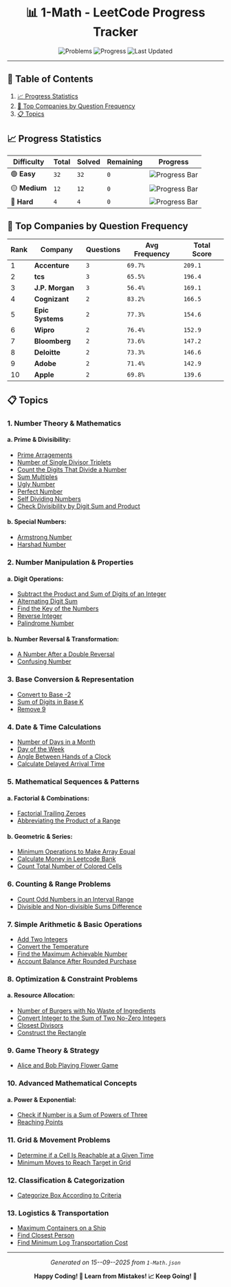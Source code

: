 <div align="center">

# 📊 1-Math - LeetCode Progress Tracker

![Problems](https://img.shields.io/badge/Total%20Problems-48-blueviolet?style=for-the-badge&logo=leetcode)
![Progress](https://img.shields.io/badge/Completed-48%2F48-critical?style=for-the-badge&logo=github)
![Last Updated](https://img.shields.io/badge/Last%20Updated-17--09--2025-success?style=for-the-badge&logo=git)

</div>

---

## 📑 Table of Contents

1. [📈 Progress Statistics](#-progress-statistics)
2. [🏢 Top Companies by Question Frequency](#-top-companies-by-question-frequency)
3. [📋 Topics](#-topic)

## 📈 Progress Statistics

| Difficulty    | Total | Solved | Remaining | Progress                                                                            |
| ------------- | ----- | ------ | --------- | ----------------------------------------------------------------------------------- |
| 🟢 **Easy**   | `32`  | `32`   | `0`       | ![Progress Bar](https://progress-bar.xyz/100/?title=Progress&width=150&color=green) |
| 🟡 **Medium** | `12`  | `12`   | `0`       | ![Progress Bar](https://progress-bar.xyz/100/?title=Progress&width=150&color=green) |
| 🔴 **Hard**   | `4`   | `4`    | `0`       | ![Progress Bar](https://progress-bar.xyz/100/?title=Progress&width=150&color=green) |

## 🏢 Top Companies by Question Frequency

| Rank | Company          | Questions | Avg Frequency | Total Score |
| ---- | ---------------- | --------- | ------------- | ----------- |
| 1    | **Accenture**    | `3`       | `69.7%`       | `209.1`     |
| 2    | **tcs**          | `3`       | `65.5%`       | `196.4`     |
| 3    | **J.P. Morgan**  | `3`       | `56.4%`       | `169.1`     |
| 4    | **Cognizant**    | `2`       | `83.2%`       | `166.5`     |
| 5    | **Epic Systems** | `2`       | `77.3%`       | `154.6`     |
| 6    | **Wipro**        | `2`       | `76.4%`       | `152.9`     |
| 7    | **Bloomberg**    | `2`       | `73.6%`       | `147.2`     |
| 8    | **Deloitte**     | `2`       | `73.3%`       | `146.6`     |
| 9    | **Adobe**        | `2`       | `71.4%`       | `142.9`     |
| 10   | **Apple**        | `2`       | `69.8%`       | `139.6`     |

## 📋 Topics

### 1. Number Theory & Mathematics

#### a. Prime & Divisibility:

- [Prime Arragements](../Problems/1-Math/Easy/1175_Prime_Arrangements.md)
- [Number of Single Divisor Triplets](../Problems/1-Math/Medium/2198_Number_of_Single_Divisor_Triplets.md)
- [Count the Digits That Divide a Number](../Problems/1-Math/Easy/2520_Count_the_Digits_That_Divide_a_Number.md)
- [Sum Multiples](../Problems/1-Math/Easy/2652_Sum_Multiples.md)
- [Ugly Number](../Problems/1-Math/Easy/263_Ugly_Number.md)
- [Perfect Number](../Problems/1-Math/Easy/507_Perfect_Number.md)
- [Self Dividing Numbers](../Problems/1-Math/Easy/728_Self_Dividing_Numbers.md)
- [Check Divisibility by Digit Sum and Product](../Problems/1-Math/Easy/3622_Check_Divisibility_by_Digit_Sum_and_Product.md)

#### b. Special Numbers:

- [Armstrong Number](../Problems/1-Math/Easy/1134_Armstrong_Number.md)
- [Harshad Number](../Problems/1-Math/Easy/3099_Harshad_Number.md)

### 2. Number Manipulation & Properties

#### a. Digit Operations:

- [Subtract the Product and Sum of Digits of an Integer](../Problems/1-Math/Easy/1281_Subtract_the_Product_and_Sum_of_Digits_of_an_Integer.md)
- [Alternating Digit Sum](../Problems/1-Math/Easy/2544_Alternating_Digit_Sum.md)
- [Find the Key of the Numbers](../Problems/1-Math/Easy/3270_Find_the_Key_of_the_Numbers.md)
- [Reverse Integer](../Problems/1-Math/Medium/7_Reverse_Integer.md)
- [Palindrome Number](../Problems/1-Math/Easy/9_Palindrome_Number.md)

#### b. Number Reversal & Transformation:

- [A Number After a Double Reversal](../Problems/1-Math/Easy/2119_A_Number_After_a_Double_Reversal.md)
- [Confusing Number](../Problems/1-Math/Easy/1056_Confusing_Number.md)

### 3. Base Conversion & Representation

- [Convert to Base -2](../Problems/1-Math/Medium/1017_Convert_to_Base_-2.md)
- [Sum of Digits in Base K](../Problems/1-Math/Easy/1837_Sum_of_Digits_in_Base_K.md)
- [Remove 9](../Problems/1-Math/Hard/660_Remove_9.md)

### 4. Date & Time Calculations

- [Number of Days in a Month](../Problems/1-Math/Easy/1118_Number_of_Days_in_a_Month.md)
- [Day of the Week](../Problems/1-Math/Easy/1185_Day_of_the_Week.md)
- [Angle Between Hands of a Clock](../Problems/1-Math/Medium/1344_Angle_Between_Hands_of_a_Clock.md)
- [Calculate Delayed Arrival Time](../Problems/1-Math/Easy/2651_Calculate_Delayed_Arrival_Time.md)

### 5. Mathematical Sequences & Patterns

#### a. Factorial & Combinations:

- [Factorial Trailing Zeroes](../Problems/1-Math/Medium/172_Factorial_Trailing_Zeroes.md)
- [Abbreviating the Product of a Range](../Problems/1-Math/Hard/2117_Abbreviating_the_Product_of_a_Range.md)

#### b. Geometric & Series:

- [Minimum Operations to Make Array Equal](../Problems/1-Math/Medium/1551_Minimum_Operations_to_Make_Array_Equal.md)
- [Calculate Money in Leetcode Bank](../Problems/1-Math/Easy/1716_Calculate_Money_in_Leetcode_Bank.md)
- [Count Total Number of Colored Cells](../Problems/1-Math/Medium/2579_Count_Total_Number_of_Colored_Cells.md)

### 6. Counting & Range Problems

- [Count Odd Numbers in an Interval Range](../Problems/1-Math/Easy/1523_Count_Odd_Numbers_in_an_Interval_Range.md)
- [Divisible and Non-divisible Sums Difference](../Problems/1-Math/Easy/2894_Divisible_and_Non-divisible_Sums_Difference.md)

### 7. Simple Arithmetic & Basic Operations

- [Add Two Integers](../Problems/1-Math/Easy/2235_Add_Two_Integers.md)
- [Convert the Temperature](../Problems/1-Math/Easy/2469_Convert_the_Temperature.md)
- [Find the Maximum Achievable Number](../Problems/1-Math/Easy/2769_Find_the_Maximum_Achievable_Number.md)
- [Account Balance After Rounded Purchase](../Problems/1-Math/Easy/2806_Account_Balance_After_Rounded_Purchase.md)

### 8. Optimization & Constraint Problems

#### a. Resource Allocation:

- [Number of Burgers with No Waste of Ingredients](../Problems/1-Math/Medium/1276_Number_of_Burgers_with_No_Waste_of_Ingredients.md)
- [Convert Integer to the Sum of Two No-Zero Integers](../Problems/1-Math/Easy/1317_Convert_Integer_to_the_Sum_of_Two_No-Zero_Integers.md)
- [Closest Divisors](../Problems/1-Math/Medium/1362_Closest_Divisors.md)
- [Construct the Rectangle](../Problems/1-Math/Easy/492_Construct_the_Rectangle.md)

### 9. Game Theory & Strategy

- [Alice and Bob Playing Flower Game](../Problems/1-Math/Medium/3021_Alice_and_Bob_Playing_Flower_Game.md)

### 10. Advanced Mathematical Concepts

#### a. Power & Exponential:

- [Check if Number is a Sum of Powers of Three](../Problems/1-Math/Medium/1780_Check_if_Number_is_a_Sum_of_Powers_of_Three.md)
- [Reaching Points](../Problems/1-Math/Hard/780_Reaching_Points.md)

### 11. Grid & Movement Problems

- [Determine if a Cell Is Reachable at a Given Time](../Problems/1-Math/Medium/2849_Determine_if_a_Cell_Is_Reachable_at_a_Given_Time.md)
- [Minimum Moves to Reach Target in Grid](../Problems/1-Math/Hard/3609_Minimum_Moves_to_Reach_Target_in_Grid.md)

### 12. Classification & Categorization

- [Categorize Box According to Criteria](../Problems/1-Math/Easy/2525_Categorize_Box_According_to_Criteria.md)

### 13. Logistics & Transportation

- [Maximum Containers on a Ship](../Problems/1-Math/Easy/3492_Maximum_Containers_on_a_Ship.md)
- [Find Closest Person](../Problems/1-Math/Easy/3516_Find_Closest_Person.md)
- [Find Minimum Log Transportation Cost](../Problems/1-Math/Easy/3560_Find_Minimum_Log_Transportation_Cost.md)

---

<div align="center">

_Generated on 15--09--2025 from `1-Math.json`_

**Happy Coding! 🚀 Learn from Mistakes! 📈 Keep Going! 💪**

</div>
